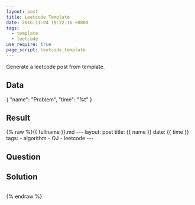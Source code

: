 ```yaml
---
layout: post
title: Leetcode Template
date: 2016-11-04 19:22:16 +0800
tags:
  - template
  - leetcode
use_require: true
page_script: leetcode_template
---
```


Generate a leetcode post from template.

## Data

<div class="ace-editor" id="src-box">{
  "name": "Problem",
  "time": "%t"
}
</div>

## Result

<div class="ace-editor" id="out-box">{% raw %}{{ fullname }}.md
---
layout: post
title: {{ name }}
date: {{ time }}
tags:
  - algorithm
  - OJ
  - leetcode
---

Question
--------

Solution
--------

```cpp
```
{% endraw %}</div>
